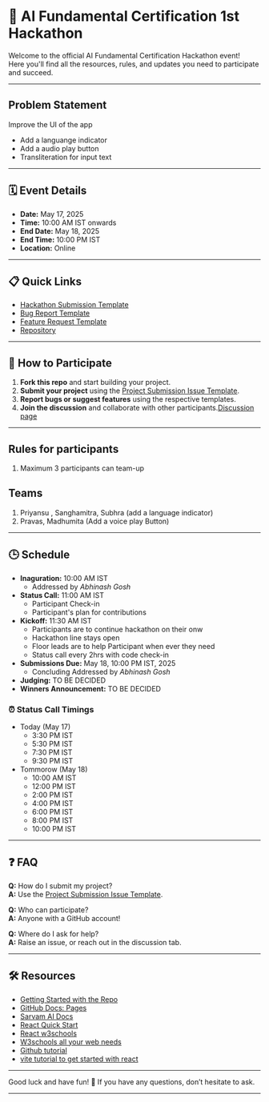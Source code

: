 # 🚀 AI Fundamental Certification 1st Hackathon

Welcome to the official AI Fundamental Certification Hackathon event!  
Here you'll find all the resources, rules, and updates you need to participate and succeed.

---
## Problem Statement

Improve the UI of the app

- Add a languange indicator
- Add a audio play button
- Transliteration for input text

---

## 🗓️ Event Details

- **Date:** May 17, 2025
- **Time:** 10:00 AM IST onwards
- **End Date:** May 18, 2025
- **End Time:** 10:00 PM IST
- **Location:** Online

---

## 📋 Quick Links

- [Hackathon Submission Template][hackathon-temp]
- [Bug Report Template][bug-temp]
- [Feature Request Template][feature-temp]
- [Repository](https://github.com/anil-650/sarvam-AI-Demo)

---

## 🏁 How to Participate

1. **Fork this repo** and start building your project.
2. **Submit your project** using the [Project Submission Issue Template][hackathon-temp].
3. **Report bugs or suggest features** using the respective templates.
4. **Join the discussion** and collaborate with other
   participants.[Discussion page][discussion-page]

---

## Rules for participants
1. Maximum 3 participants can team-up

## Teams

1. Priyansu , Sanghamitra, Subhra (add a language indicator)
2. Pravas, Madhumita (Add a voice play Button)


---
<!-- 
## 🏆 Judging Criteria

- **Innovation & Creativity**
- **Technical Complexity**
- **User Experience**
- **Presentation/Demo**

---
-->

## 🕒 Schedule

- **Inaguration:** 10:00 AM IST
    - Addressed by *Abhinash Gosh*
- **Status Call:** 11:00 AM IST
    - Participant Check-in
    - Participant's plan for contributions
- **Kickoff:** 11:30 AM IST
    - Participants are to continue hackathon on their onw
    - Hackathon line stays open
    - Floor leads are to help Participant when ever they need
    - Status call every 2hrs with code check-in
- **Submissions Due:** May 18, 10:00 PM IST, 2025
    - Concluding Addressed by *Abhinash Gosh*
- **Judging:** TO BE DECIDED
- **Winners Announcement:** TO BE DECIDED

### ⏰ Status Call Timings

- Today (May 17)
    - 3:30 PM IST
    - 5:30 PM IST
    - 7:30 PM IST
    - 9:30 PM IST
- Tommorow (May 18)
    - 10:00 AM IST
    - 12:00 PM IST
    - 2:00 PM IST
    - 4:00 PM IST
    - 6:00 PM IST
    - 8:00 PM IST
    - 10:00 PM IST

---

## ❓ FAQ

**Q:** How do I submit my project?  
**A:** Use the [Project Submission Issue Template][hackathon-temp].

**Q:** Who can participate?  
**A:** Anyone with a GitHub account!

**Q:** Where do I ask for help?  
**A:** Raise an issue, or reach out in the discussion tab.

---

## 🛠️ Resources

- [Getting Started with the Repo][readme-link]
- [GitHub Docs: Pages](https://docs.github.com/en/pages)
- [Sarvam AI Docs][sarvam-docs]
- [React Quick Start](https://react.dev/learn)
- [React w3schools](https://www.w3schools.com/REACT/DEFAULT.ASP)
- [W3schools all your web needs](https://www.w3schools.com/)
- [Github tutorial](https://docs.github.com/en/get-started/start-your-journey/hello-world)
- [vite tutorial to get started with react](https://vite.dev/guide/)
---

Good luck and have fun! 🚀 If you have any questions, don’t hesitate to ask.

---

[readme-link]: https://anil-650/sarvam-AI-Demo/blob/main/README.md
[feature-temp]: https://github.com/anil-650/sarvam-AI-Demo/issues/new?template=feature-request.md
[bug-temp]: https://github.com/anil-650/sarvam-AI-Demo/issues/new?template=bug-report.md
[hackathon-temp]: https://github.com/anil-650/sarvam-AI-Demo/issues/new?template=hackathon-project-submission.md
[discussion-page]: https://github.com/anil-650/sarvam-AI-Demo/discussions/2
[sarvam-docs]: https://docs.sarvam.ai/sarvam-api-docs
